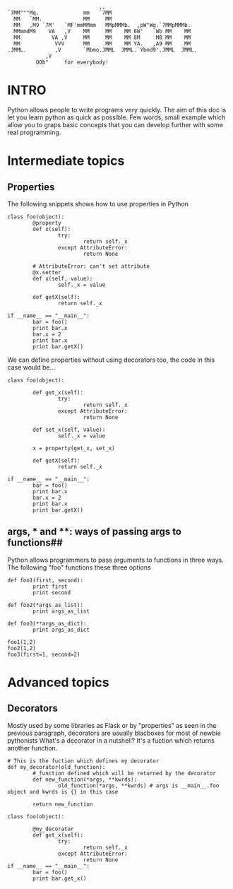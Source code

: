                                                        
                                 ,,                           
    `7MM"""Mq.              mm   `7MM                           
      MM   `MM.             MM     MM                           
      MM   ,M9 `7M'   `MF'mmMMmm   MMpMMMb.  ,pW"Wq.`7MMpMMMb.  
      MMmmdM9    VA   ,V    MM     MM    MM 6W'   `Wb MM    MM  
      MM          VA ,V     MM     MM    MM 8M     M8 MM    MM  
      MM           VVV      MM     MM    MM YA.   ,A9 MM    MM  
    .JMML.         ,V       `Mbmo.JMML  JMML.`Ybmd9'.JMML  JMML.
                ,V                                            
             OOb"     for everybody!                                         

# INTRO #
Python allows people to write programs very quickly. The aim of this doc is 
let you learn python as quick as possible. Few words, small example which
allow you to graps basic concepts that you can develop further with some 
real programming.


# Intermediate topics #

## Properties ##
The following snippets shows how to use properties in Python

````
class foo(object):
        @property
        def x(self):
                try:
                        return self._x
                except AttributeError:
                        return None

        # AttributeError: can't set attribute
        @x.setter
        def x(self, value):
                self._x = value

        def getX(self):
                return self._x

if __name__ == "__main__":
        bar = foo()
        print bar.x
        bar.x = 2
        print bar.x
        print bar.getX()
````

We can define properties without using decorators too, the code in this case would be...
````
class foo(object):

        def get_x(self):
                try:
                        return self._x
                except AttributeError:
                        return None

        def set_x(self, value):
                self._x = value

        x = property(get_x, set_x)

        def getX(self):
                return self._x

if __name__ == "__main__":
        bar = foo()
        print bar.x
        bar.x = 2
        print bar.x
        print bar.getX()
````

## args, * and **: ways of passing args to functions##
Python allows programmers to pass arguments to functions in three ways.
The following "foo" functions these three options
````
def foo1(first, second):
        print first
        print second

def foo2(*args_as_list):
        print args_as_list

def foo3(**args_as_dict):
        print args_as_dict

foo1(1,2)
foo2(1,2)
foo3(first=1, second=2)
````
# Advanced topics #

## Decorators ##
Mostly used by some libraries as Flask or by "properties" as seen in the previous paragraph, decorators are usually blacboxes for most of newbie pythonists
What's a decorator in a nutshell? It's a fuction which returns another function.


````
# This is the fuction which defines my decorator
def my_decorator(old_function):
        # function defined which will be returned by the decorator
        def new_function(*args, **kwrds):
                old_function(*args, **kwrds) # args is __main__.foo object and kwrds is {} in this case
                
        return new_function

class foo(object):

        @my_decorator
        def get_x(self):
                try:
                        return self._x
                except AttributeError:
                        return None
if __name__ == "__main__":
        bar = foo()
        print bar.get_x()
````

